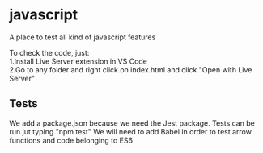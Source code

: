 # javascript
A place to test all kind of javascript features

To check the code, just:  
1.Install Live Server extension in VS Code  
2.Go to any folder and right click on index.html and click "Open with Live Server"

## Tests
We add a package.json because we need the Jest package.
Tests can be run jut typing "npm test"
We will need to add Babel in order to test arrow functions and code belonging to ES6
